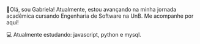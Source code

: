 👋Olá, sou Gabriela! Atualmente, estou avançando na minha jornada acadêmica cursando Engenharia de Software na UnB. Me acompanhe por aqui!

💻 Atualmente estudando: javascript, python e mysql.
